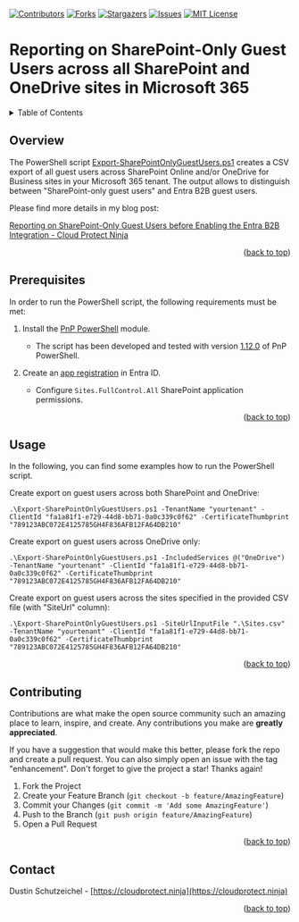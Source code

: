 <a name="readme-top"></a>



<!-- PROJECT SHIELDS -->
[![Contributors][contributors-shield]][contributors-url]
[![Forks][forks-shield]][forks-url]
[![Stargazers][stars-shield]][stars-url]
[![Issues][issues-shield]][issues-url]
[![MIT License][license-shield]][license-url]



<!-- TITLE -->
# Reporting on SharePoint-Only Guest Users across all SharePoint and OneDrive sites in Microsoft 365



<!-- TABLE OF CONTENTS -->
<details>
  <summary>Table of Contents</summary>
  <ol>
    <li><a href="#overview">Overview</a></li>
    <li><a href="#prerequisites">Prerequisites</a></li>
    <li><a href="#usage">Usage</a></li>
    <li><a href="#contributing">Contributing</a></li>
    <li><a href="#contact">Contact</a></li>
  </ol>
</details>



<!-- OVERVIEW -->
## Overview

The PowerShell script [Export-SharePointOnlyGuestUsers.ps1](Export-SharePointOnlyGuestUsers.ps1) creates a CSV export of all guest users across SharePoint Online and/or OneDrive for Business sites in your Microsoft 365 tenant. The output allows to distinguish between "SharePoint-only guest users" and Entra B2B guest users.

Please find more details in my blog post:

[Reporting on SharePoint-Only Guest Users before Enabling the Entra B2B Integration - Cloud Protect Ninja][blog-post-url]

<p align="right">(<a href="#readme-top">back to top</a>)</p>



<!-- PREREQUISITES -->
## Prerequisites

In order to run the PowerShell script, the following requirements must be met:

1. Install the [PnP PowerShell](https://pnp.github.io/powershell/articles/installation.html) module.
   - The script has been developed and tested with version [1.12.0](https://github.com/pnp/powershell/releases/tag/v1.12.0) of PnP PowerShell.

2. Create an [app registration](https://pnp.github.io/powershell/articles/authentication.html#register-your-own-azure-ad-app) in Entra ID.
   - Configure `Sites.FullControl.All` SharePoint application permissions.

<p align="right">(<a href="#readme-top">back to top</a>)</p>



<!-- USAGE EXAMPLES -->
## Usage

In the following, you can find some examples how to run the PowerShell script.

Create export on guest users across both SharePoint and OneDrive:
```
.\Export-SharePointOnlyGuestUsers.ps1 -TenantName "yourtenant" -ClientId "fa1a81f1-e729-44d8-bb71-0a0c339c0f62" -CertificateThumbprint "789123ABC072E4125785GH4F836AFB12FA64DB210"
```

Create export on guest users across OneDrive only:
```
.\Export-SharePointOnlyGuestUsers.ps1 -IncludedServices @("OneDrive") -TenantName "yourtenant" -ClientId "fa1a81f1-e729-44d8-bb71-0a0c339c0f62" -CertificateThumbprint "789123ABC072E4125785GH4F836AFB12FA64DB210"
```

Create export on guest users across the sites specified in the provided CSV file (with "SiteUrl" column):
```
.\Export-SharePointOnlyGuestUsers.ps1 -SiteUrlInputFile ".\Sites.csv" -TenantName "yourtenant" -ClientId "fa1a81f1-e729-44d8-bb71-0a0c339c0f62" -CertificateThumbprint "789123ABC072E4125785GH4F836AFB12FA64DB210"
```

<p align="right">(<a href="#readme-top">back to top</a>)</p>



<!-- CONTRIBUTING -->
## Contributing

Contributions are what make the open source community such an amazing place to learn, inspire, and create. Any contributions you make are **greatly appreciated**.

If you have a suggestion that would make this better, please fork the repo and create a pull request. You can also simply open an issue with the tag "enhancement".
Don't forget to give the project a star! Thanks again!

1. Fork the Project
2. Create your Feature Branch (`git checkout -b feature/AmazingFeature`)
3. Commit your Changes (`git commit -m 'Add some AmazingFeature'`)
4. Push to the Branch (`git push origin feature/AmazingFeature`)
5. Open a Pull Request

<p align="right">(<a href="#readme-top">back to top</a>)</p>



<!-- CONTACT -->
## Contact

Dustin Schutzeichel - [https://cloudprotect.ninja](https://cloudprotect.ninja)

<p align="right">(<a href="#readme-top">back to top</a>)</p>



<!-- MARKDOWN LINKS & IMAGES -->
<!-- https://www.markdownguide.org/basic-syntax/#reference-style-links -->
[contributors-shield]: https://img.shields.io/github/contributors/CloudProtectNinja/MicrosoftCloudSecurity.svg?style=for-the-badge
[contributors-url]: https://github.com/CloudProtectNinja/MicrosoftCloudSecurity/graphs/contributors
[forks-shield]: https://img.shields.io/github/forks/CloudProtectNinja/MicrosoftCloudSecurity.svg?style=for-the-badge
[forks-url]: https://github.com/CloudProtectNinja/MicrosoftCloudSecurity/network/members
[stars-shield]: https://img.shields.io/github/stars/CloudProtectNinja/MicrosoftCloudSecurity.svg?style=for-the-badge
[stars-url]: https://github.com/CloudProtectNinja/MicrosoftCloudSecurity/stargazers
[issues-shield]: https://img.shields.io/github/issues/CloudProtectNinja/MicrosoftCloudSecurity.svg?style=for-the-badge
[issues-url]: https://github.com/CloudProtectNinja/MicrosoftCloudSecurity/issues
[license-shield]: https://img.shields.io/github/license/CloudProtectNinja/MicrosoftCloudSecurity.svg?style=for-the-badge
[license-url]: https://github.com/CloudProtectNinja/MicrosoftCloudSecurity/blob/master/LICENSE
[blog-post-url]: https://cloudprotect.ninja/reporting-sharepoint-only-guest-users/
